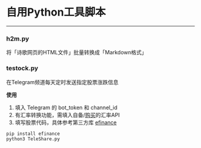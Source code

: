 # 自用Python工具脚本

---

### h2m.py
将「诗歌网页的HTML文件」批量转换成「Markdown格式」

### testock.py
在Telegram频道每天定时发送指定股票涨跌信息

**使用**
1. 填入 Telegram 的 bot_token 和 channel_id
2. 有汇率转换功能，需填入自备/[购买](https://www.tanshuapi.com/market/detail-84)的汇率API
3. 填写股票代码，具体参考第三方库 [efinance](https://github.com/Micro-sheep/efinance)
```
pip install efinance
python3 TeleShare.py
```